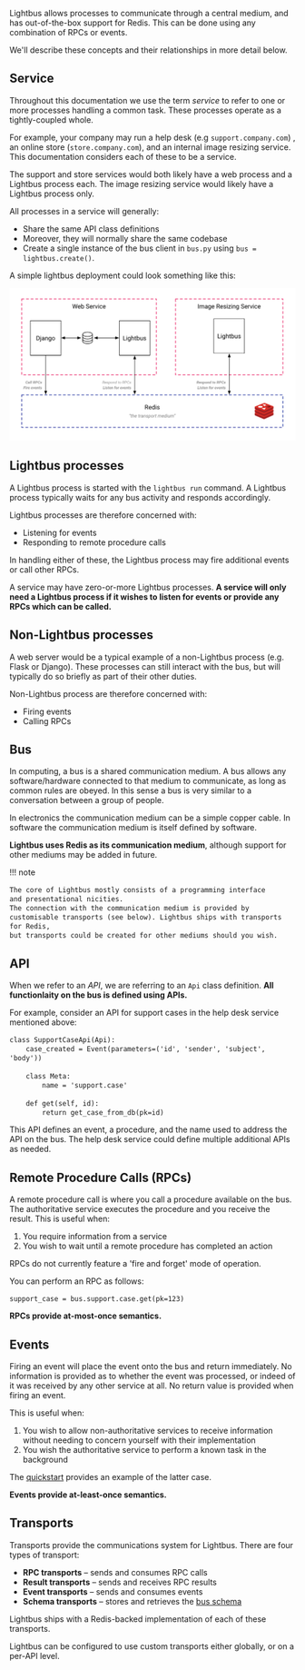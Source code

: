 Lightbus allows processes to communicate through a
central medium, and has out-of-the-box support for Redis.
This can be done using any combination of RPCs or events.

We'll describe these concepts and their relationships in
more detail below.

## Service

Throughout this documentation we use the term *service*
to refer to one or more processes handling a common task.
These processes operate as a tightly-coupled whole.

For example, your company may run a help desk
(e.g `support.company.com`) , an online store (`store.company.com`),
and an internal image resizing service.
This documentation considers each of these to be a service.

The support and store services would both likely have a web process and a
Lightbus process each. The image resizing service would likely have a Lightbus
process only.

All processes in a service will generally:

* Share the same API class definitions
* Moreover, they will normally share the same codebase
* Create a single instance of the bus client in `bus.py` using
  `bus = lightbus.create()`.

A simple lightbus deployment could look something like this:

![A simple Lightbus deployment][simple-processes]

## Lightbus processes

A Lightbus process is started with the `lightbus run` command.
A Lightbus process typically waits for any bus activity
and responds accordingly.

Lightbus processes are therefore concerned with:

* Listening for events
* Responding to remote procedure calls

In handling either of these, the Lightbus process may fire
additional events or call other RPCs.

A service may have zero-or-more Lightbus processes. **A service
will only need a Lightbus process if it wishes to listen
for events or provide any RPCs which can be called.**

## Non-Lightbus processes

A web server would be a typical example of a non-Lightbus process
(e.g. Flask or Django). These processes can still interact with the
bus, but will typically do so briefly as part of their other duties.

Non-Lightbus process are therefore concerned with:

* Firing events
* Calling RPCs

## Bus

In computing, a bus is a shared communication medium. A bus allows any
software/hardware connected to that medium to communicate, as long as
common rules are obeyed. In this sense a bus is very similar to a conversation
between a group of people.

In electronics the communication medium can be a simple
copper cable. In software the communication medium is itself defined
by software.

**Lightbus uses Redis as its communication medium**, although support
for other mediums may be added in future.

!!! note

    The core of Lightbus mostly consists of a programming interface
    and presentational nicities.
    The connection with the communication medium is provided by
    customisable transports (see below). Lightbus ships with transports for Redis,
    but transports could be created for other mediums should you wish.

## API

When we refer to an *API*, we are referring to an `Api` class definition.
**All functionlaity on the bus is defined using APIs.**

For example, consider an API for support cases in the help desk service
mentioned above:

```python3
class SupportCaseApi(Api):
    case_created = Event(parameters=('id', 'sender', 'subject', 'body'))

    class Meta:
        name = 'support.case'

    def get(self, id):
        return get_case_from_db(pk=id)
```

This API defines an event, a procedure, and the name used to address the API
on the bus. The help desk service could define multiple additional APIs as needed.

## Remote Procedure Calls (RPCs)

A remote procedure call is where you call a procedure available on the bus. The authoritative
service executes the procedure and you receive the result. This is useful when:

1. You require information from a service
2. You wish to wait until a remote procedure has completed an action

RPCs do not currently feature a 'fire and forget' mode of operation.

You can perform an RPC as follows:

```python3
support_case = bus.support.case.get(pk=123)
```

**RPCs provide at-most-once semantics.**

## Events

Firing an event will place the event onto the bus and return immediately. No information
is provided as to whether the event was processed, or indeed of it was received by any
other service at all. No return value is provided when firing an event.

This is useful when:

1. You wish to allow non-authoritative services to receive information without needing to concern yourself
   with their implementation
2. You wish the authoritative service to perform a known task in the background

The [quickstart](quick-start.md#events) provides an example of the latter case.

**Events provide at-least-once semantics.**

## Transports

Transports provide the communications system for Lightbus. There are four types
of transport:

* **RPC transports** – sends and consumes RPC calls
* **Result transports** – sends and receives RPC results
* **Event transports** – sends and consumes events
* **Schema transports** – stores and retrieves the [bus schema](schema.md)

Lightbus ships with a Redis-backed implementation of each of these transports.

Lightbus can be configured to use custom transports either globally, or on a per-API level.

[simple-processes]: static/images/simple-processes.png
